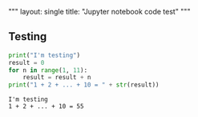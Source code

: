 """
layout: single
title: "Jupyter notebook code test"
"""

## Testing


```python
print("I'm testing")
result = 0
for n in range(1, 11):
    result = result + n
print("1 + 2 + ... + 10 = " + str(result))
```

    I'm testing
    1 + 2 + ... + 10 = 55
    
